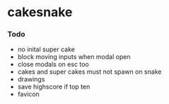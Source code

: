 # cakesnake

### Todo

- no inital super cake
- block moving inputs when modal open
- close modals on esc too
- cakes and super cakes must not spawn on snake
- drawings
- save highscore if top ten
- favicon
